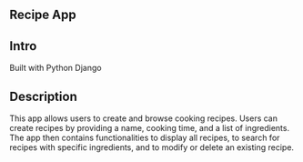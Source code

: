 ## Recipe App ##

## Intro

Built with Python Django

## Description
This app allows users to create and browse cooking recipes. Users can create recipes by providing a name, cooking time, and a list of ingredients. The app then contains functionalities to display all recipes, to search for recipes with specific ingredients, and to modify or delete an existing recipe.
